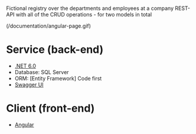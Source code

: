 # 

Fictional registry over the departments and employees at a company
REST-API with all of the CRUD operations - for two models in total

(/documentation/angular-page.gif)

# Service (back-end)

- [.NET 6.0](https://dotnet.microsoft.com/learn/dotnet/hello-world-tutorial/intro)
- Database: SQL Server
- ORM: [Entity Framework] Code first
- [Swagger UI](https://github.com/swagger-api/swagger-ui)


# Client (front-end)

- [Angular](https://reactjs.org/docs/getting-started.html)
